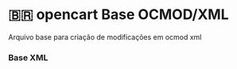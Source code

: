 # 🇧🇷 opencart Base OCMOD/XML
 Arquivo base para criação de modificações em ocmod xml

###  Base XML
